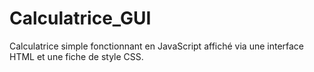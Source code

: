# Calculatrice_GUI

Calculatrice simple fonctionnant  en JavaScript affiché via une interface HTML et une fiche de style CSS.
